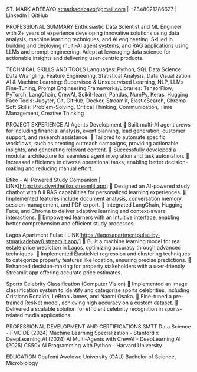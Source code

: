 ST. MARK ADEBAYO
stmarkadebayo@gmail.com | +2348021286627 | LinkedIn | GitHub

PROFESSIONAL SUMMARY
Enthusiastic Data Scientist and ML Engineer with 2+ years of experience developing innovative solutions using data
analysis, machine learning techniques, and AI engineering. Skilled in building and deploying multi-AI agent systems, and
RAG applications using LLMs and prompt engineering. Adept at leveraging data science for actionable insights and
delivering user-centric products. 

TECHNICAL SKILLS AND TOOLS
Languages: Python, SQL
Data Science: Data Wrangling, Feature Engineering, Statistical Analysis, Data Visualization
AI & Machine Learning: Supervised & Unsupervised Learning, NLP, LLMs Fine-Tuning, Prompt Engineering
Frameworks/Libraries: TensorFlow, PyTorch, LangChain, CrewAI, Scikit-learn, Pandas, NumPy, Keras, Hugging Face
Tools: Jupyter, Git, GitHub, Docker, Streamlit, ElasticSearch, Chroma
Soft Skills: Problem-Solving, Critical Thinking, Communication, Time Management, Creative Thinking

PROJECT EXPERIENCE
AI Agents Development
 Built multi-AI agent crews for including financial analysis, event planning, lead generation, customer support, and research assistance. 
 Tailored to automate specific workflows, such as creating outreach campaigns, providing actionable insights, and generating relevant content. 
 Successfully developed a modular architecture for seamless agent integration and task automation.  Increased efficiency in diverse operational tasks, enabling better decision-making and reducing manual effort. 

Efiko - AI-Powered Study Companion | LINK[https://studywithefiko.streamlit.app]
 Designed an AI-powered study chatbot with full RAG capabilities for personalized learning experiences. 
 Implemented features include document analysis, conversation memory, session management, and PDF export. 
 Integrated LangChain, Hugging Face, and Chroma to deliver adaptive learning and context-aware interactions. 
 Empowered learners with an intuitive interface, enabling better comprehension and efficient study processes. 

Lagos Apartment Pulse | LINK[https://lagosapartmentpulse-by-stmarkadebay0.streamlit.app/]
 Built a machine learning model for real estate price prediction in Lagos, optimizing accuracy through advanced techniques. 
 Implemented ElasticNet regression and clustering techniques to categorize property features like location, ensuring precise predictions. 
 Enhanced decision-making for property stakeholders with a user-friendly Streamlit app offering accurate price
estimates. 

Sports Celebrity Classification (Computer Vision)
 Implemented an image classification system to identify and categorize sports celebrities, including Cristiano Ronaldo, LeBron James, and Naomi Osaka. 
 Fine-tuned a pre-trained ResNet model, achieving high accuracy on a custom dataset. 
 Delivered a scalable solution for efficient celebrity recognition in sports-related media applications. 

PROFESSIONAL DEVELOPMENT AND CERTIFICATIONS
3MTT Data Science - FMCIDE (2024)
Machine Learning Specialization - Stanford x DeepLearning.AI (2024)
AI Multi-Agents with CrewAI - DeepLearning.AI (2025)
CS50x AI Programming with Python - Harvard University

EDUCATION
Obafemi Awolowo University (OAU)
Bachelor of Science, Microbiology